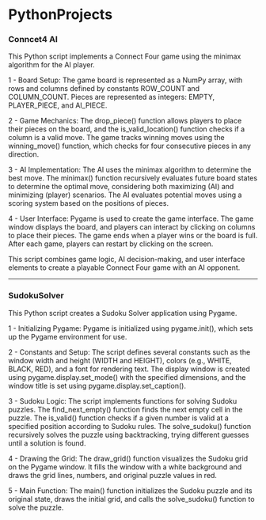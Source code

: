 # PythonProjects

### Conncet4 AI
This Python script implements a Connect Four game using the minimax algorithm for the AI player. 

1 - Board Setup: The game board is represented as a NumPy array, with rows and columns defined by constants ROW_COUNT and COLUMN_COUNT. Pieces are represented as integers: EMPTY, PLAYER_PIECE, and AI_PIECE.

2 - Game Mechanics: The drop_piece() function allows players to place their pieces on the board, and the is_valid_location() function checks if a column is a valid move. The game tracks winning moves using the winning_move() function, which checks for four consecutive pieces in any direction.

3 - AI Implementation: The AI uses the minimax algorithm to determine the best move. The minimax() function recursively evaluates future board states to determine the optimal move, considering both maximizing (AI) and minimizing (player) scenarios. The AI evaluates potential moves using a scoring system based on the positions of pieces.

4 - User Interface: Pygame is used to create the game interface. The game window displays the board, and players can interact by clicking on columns to place their pieces. The game ends when a player wins or the board is full. After each game, players can restart by clicking on the screen.

This script combines game logic, AI decision-making, and user interface elements to create a playable Connect Four game with an AI opponent.
<hr>

### SudokuSolver
This Python script creates a Sudoku Solver application using Pygame.

1 - Initializing Pygame: Pygame is initialized using pygame.init(), which sets up the Pygame environment for use.

2 - Constants and Setup: The script defines several constants such as the window width and height (WIDTH and HEIGHT), colors (e.g., WHITE, BLACK, RED), and a font for rendering text. The display window is created using pygame.display.set_mode() with the specified dimensions, and the window title is set using pygame.display.set_caption().

3 - Sudoku Logic: The script implements functions for solving Sudoku puzzles. The find_next_empty() function finds the next empty cell in the puzzle. The is_valid() function checks if a given number is valid at a specified position according to Sudoku rules. The solve_sudoku() function recursively solves the puzzle using backtracking, trying different guesses until a solution is found.

4 - Drawing the Grid: The draw_grid() function visualizes the Sudoku grid on the Pygame window. It fills the window with a white background and draws the grid lines, numbers, and original puzzle values in red.

5 - Main Function: The main() function initializes the Sudoku puzzle and its original state, draws the initial grid, and calls the solve_sudoku() function to solve the puzzle.

